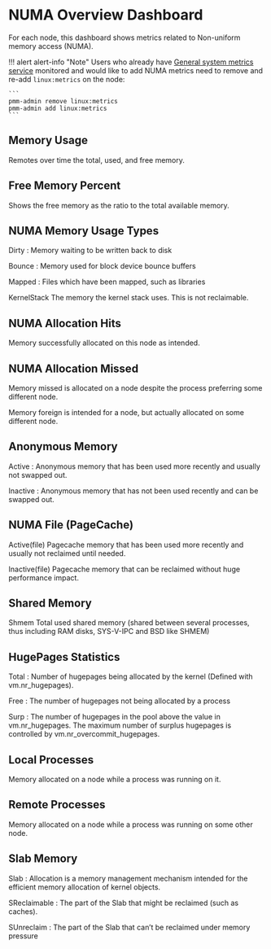 # NUMA Overview Dashboard

For each node, this dashboard shows metrics related to Non-uniform memory access (NUMA).

!!! alert alert-info "Note"
    Users who already have [General system metrics service](pmm-admin.md) monitored and would like to add NUMA metrics need to remove and re-add `linux:metrics` on the node:

    ```
    pmm-admin remove linux:metrics
    pmm-admin add linux:metrics
    ```

## Memory Usage

Remotes over time the total, used, and free memory.

## Free Memory Percent

Shows the free memory as the ratio to the total available memory.

## NUMA Memory Usage Types

Dirty
: Memory waiting to be written back to disk

Bounce
: Memory used for block device bounce buffers

Mapped
: Files which have been mapped, such as libraries

KernelStack The memory the kernel stack uses. This is not reclaimable.

## NUMA Allocation Hits

Memory successfully allocated on this node as intended.

## NUMA Allocation Missed

Memory missed is allocated on a node despite the process preferring some different node.

Memory foreign is intended for a node, but actually allocated on some different node.

## Anonymous Memory

Active
: Anonymous memory that has been used more recently and usually not swapped out.

Inactive
: Anonymous memory that has not been used recently and can be swapped out.

## NUMA File (PageCache)

Active(file) Pagecache memory that has been used more recently and usually not reclaimed until needed.

Inactive(file) Pagecache memory that can be reclaimed without huge performance impact.

## Shared Memory

Shmem Total used shared memory (shared between several processes, thus including RAM disks, SYS-V-IPC and BSD like SHMEM)

## HugePages Statistics

Total
: Number of hugepages being allocated by the kernel (Defined with vm.nr_hugepages).

Free
: The number of hugepages not being allocated by a process

Surp
: The number of hugepages in the pool above the value in vm.nr_hugepages. The maximum number of surplus hugepages is controlled by vm.nr_overcommit_hugepages.

## Local Processes

Memory allocated on a node while a process was running on it.

## Remote Processes

Memory allocated on a node while a process was running on some other node.

## Slab Memory

Slab
: Allocation is a memory management mechanism intended for the efficient memory allocation of kernel objects.

SReclaimable
: The part of the Slab that might be reclaimed (such as caches).

SUnreclaim
: The part of the Slab that can’t be reclaimed under memory pressure
